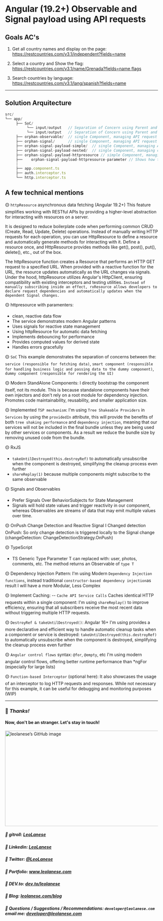 # Angular (19.2+) Observable and Signal payload using API requests

## Goals AC's

1.	Get all country names and display on the page: 
https://restcountries.com/v3.1/independent?fields=name

2.	Select a country and Show the flag: 
https://restcountries.com/v3.1/name/Grenada?fields=name,flags

3.	Search countries by language: 
https://restcountries.com/v3.1/lang/spanish?fields=name  

---

## Solution Arquitecture

```js
src/
└── app/
     ├── SoC/
          └── input/output   // Separation of Concern using Parent and Child, @Input()/@Output()
          └── input/output   // Separation of Concern using Parent and Child, input signal/@Output()  
     ├── orphan-observable/  // single Component, managing API request using Observables
     ├── orphan-signal/      // single Component, managing API request using Signals
     ├── orphan-signal-payload-simple/  // single Component, managing API request using Signal
     ├── orphan-signal-payload-nested/  // single Component, managing complex API request using Signal
     ├── orphan-signal-payload-httpresource // simple Component, managing API request using Signals with httpResouce asynchronous data fetching
     ├──    orphan-signal-payload-httpresource-parameter // Shows how the new signals approach replaces the traditional RxJS pattern
     |
     ├── app.component.ts
     ├── auth.interceptor.ts
     └── http.interceptor.ts
```

## A few technical mentions
🟡 `httpResource` asynchronous data fetching (Angular 19.2+)
This feature simplifies working with RESTful APIs by providing a higher-level abstraction for interacting with resources on a server.

It is designed to reduce boilerplate code when performing common CRUD (Create, Read, Update, Delete) operations. Instead of manually writing HTTP requests for each operation, you can use HttpResource to define a resource and automatically generate methods for interacting with it. Define a resource once, and HttpResource provides methods like get(), post(), put(), delete(), etc., out of the box.

The httpResource function creates a Resource that performs an HTTP GET request to a specified URL. When provided with a reactive function for the URL, the resource updates automatically as the URL changes via signals. Under the hood, httpResource utilizes Angular's HttpClient, ensuring compatibility with existing interceptors and testing utilities.
`Instead of manually subscribing inside an effect, rxResource allows developers to declare request dependencies and automatically updates when the dependent Signal changes.`

🟡 httpresource with paramenters:
- clean, reactive data flow
- The service demonstrates modern Angular patterns
- Uses signals for reactive state management
- Using httpResource for automatic data fetching
- Implements debouncing for performance
- Provides computed values for derived state
- Handles errors gracefully

🟡 `SoC`
This example demonstrates the separation of concerns between the: 
`service (responsible for fetching data)`, 
`smart component (responsible for handling business logic and passing data to the dummy component)`, `dummy component (responsible for rendering the UI)` 

🟡 Modern StandAlone Components:
I directly bootstrap the component itself, not its module. This is because standalone components have their own injectors and don't rely on a root module for dependency injection. Promotes code maintainability, reusability, and smaller application size.

🟡 Implemented `TSP mechanism`:
I'm using `Tree Shakeable Providers` in `Services` by using the `providedIn` attribute, this will provide the benefits of both `tree shaking performance` and `dependency injection`,
meaning that our services will not be included in the final bundle unless they are being used by other services or components. As a result we reduce the bundle size by removing unused code from the bundle.

🟡 RxJS
- `takeUntilDestroyed(this.destroyRef)` to automatically unsubscribe when the component is destroyed, simplifying the cleanup process even further
- `shareReplay(1)` because multiple components might subscribe to the same observable

🟡 Signals and Observables
- Prefer Signals Over BehaviorSubjects for State Management
- Signals will hold state values and trigger reactivity in our component, whereas Observables are streams of data that may emit multiple values over time.

🟡 OnPush Change Detection and Reactive Signal 
I Changed detection OnPush: So only change detection is triggered locally to the Signal change (changeDetection: ChangeDetectionStrategy.OnPush)

🟡 TypeScript
- TS Generic Type Parameter <T>
T can replaced with: user, photos, comments, etc. 
The method returns an Observable of `type T`

🟡 Dependency Injection Pattern:
I'm using Modern `Dependency Injection functions`, instead traditional `constructor-based dependency injection`as result I will have a more Modular, Less Complex

🟡 Implement Caching:
-- `Cache API Service Calls`
Caches identical HTTP requests within a single component:
I'm using `shareReplay()` to improve efficiency, ensuring that all subscribers receive the most recent data without triggering multiple HTTP requests.


🟡 `DestroyRef & takeUntilDestroyed()`: Angular 16+
I'm using provides a more declarative and efficient way to handle automatic cleanup tasks when a component or service is destroyed: `takeUntilDestroyed(this.destroyRef)` to automatically unsubscribe when the component is destroyed, simplifying the cleanup process even further


🟡 `Angular control flows` syntax: `@for`, `@empty`, etc
I'm using modern angular control flows, offering better runtime performance than *ngFor (especially for large lists)

🟡 `Function-based Interceptor` (optional here): 
It also showcases the usage of an interceptor to log HTTP requests and responses. While not necessary for this example, it can be useful for debugging and monitoring purposes (WIP)


---
### :100: <i>Thanks!</i>
#### Now, don't be an stranger. Let's stay in touch!

<a href="https://github.com/leolanese" target="_blank" rel="noopener noreferrer">
  <img src="https://scastiel.dev/api/image/leolanese?dark&removeLink" alt="leolanese’s GitHub image" width="600" height="314" />
</a>

##### :radio_button: gitroll: <a href="https://gitroll.io/profile/uCOZ9SM8b7ne9h17NuPuKVky9uFh2" target="_blank">LeoLanese</a>
##### :radio_button: Linkedin: <a href="https://www.linkedin.com/in/leolanese/" target="_blank">LeoLanese</a>
##### :radio_button: Twitter: <a href="https://twitter.com/LeoLanese" target="_blank">@LeoLanese</a>
##### :radio_button: Portfolio: <a href="https://www.leolanese.com" target="_blank">www.leolanese.com</a>
##### :radio_button: DEV.to: <a href="https://www.dev.to/leolanese" target="_blank">dev.to/leolanese</a>
##### :radio_button: Blog: <a href="https://www.leolanese.com/blog" target="_blank">leolanese.com/blog</a>
##### :radio_button: Questions / Suggestions / Recommendations: `developer@leolanese.com` email me: <a href="mailto:developer@leolanese.com">developer@leolanese.com</a>

